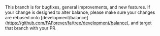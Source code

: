 This branch is for bugfixes, general improvements, and new features. If your change is designed to alter balance, please make 
sure your changes are rebased onto [development/balance] (https://github.com/FAForever/fa/tree/development/balance), and target that branch with your PR.